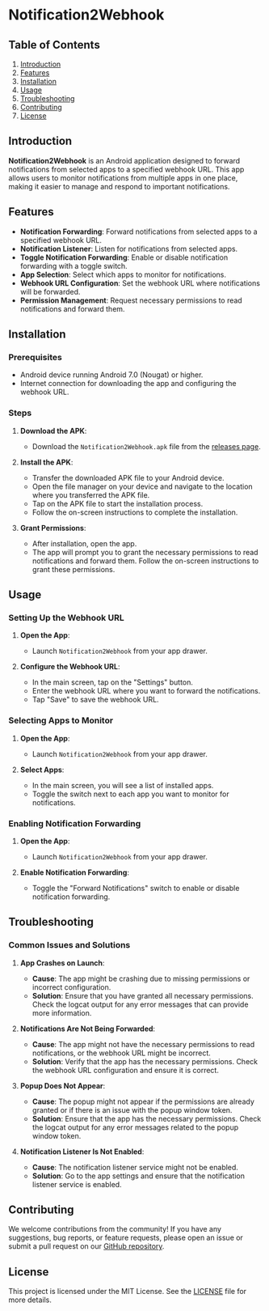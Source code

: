 # Notification2Webhook

## Table of Contents

1. [Introduction](#introduction)
2. [Features](#features)
3. [Installation](#installation)
4. [Usage](#usage)
5. [Troubleshooting](#troubleshooting)
6. [Contributing](#contributing)
7. [License](#license)

## Introduction

**Notification2Webhook** is an Android application designed to forward notifications from selected apps to a specified webhook URL. This app allows users to monitor notifications from multiple apps in one place, making it easier to manage and respond to important notifications.

## Features

- **Notification Forwarding**: Forward notifications from selected apps to a specified webhook URL.
- **Notification Listener**: Listen for notifications from selected apps.
- **Toggle Notification Forwarding**: Enable or disable notification forwarding with a toggle switch.
- **App Selection**: Select which apps to monitor for notifications.
- **Webhook URL Configuration**: Set the webhook URL where notifications will be forwarded.
- **Permission Management**: Request necessary permissions to read notifications and forward them.

## Installation

### Prerequisites

- Android device running Android 7.0 (Nougat) or higher.
- Internet connection for downloading the app and configuring the webhook URL.

### Steps

1. **Download the APK**:
   - Download the `Notification2Webhook.apk` file from the [releases page](https://github.com/yourusername/NotificationWebhookApp/releases).

2. **Install the APK**:
   - Transfer the downloaded APK file to your Android device.
   - Open the file manager on your device and navigate to the location where you transferred the APK file.
   - Tap on the APK file to start the installation process.
   - Follow the on-screen instructions to complete the installation.

3. **Grant Permissions**:
   - After installation, open the app.
   - The app will prompt you to grant the necessary permissions to read notifications and forward them. Follow the on-screen instructions to grant these permissions.

## Usage

### Setting Up the Webhook URL

1. **Open the App**:
   - Launch `Notification2Webhook` from your app drawer.

2. **Configure the Webhook URL**:
   - In the main screen, tap on the "Settings" button.
   - Enter the webhook URL where you want to forward the notifications.
   - Tap "Save" to save the webhook URL.

### Selecting Apps to Monitor

1. **Open the App**:
   - Launch `Notification2Webhook` from your app drawer.

2. **Select Apps**:
   - In the main screen, you will see a list of installed apps.
   - Toggle the switch next to each app you want to monitor for notifications.

### Enabling Notification Forwarding

1. **Open the App**:
   - Launch `Notification2Webhook` from your app drawer.

2. **Enable Notification Forwarding**:
   - Toggle the "Forward Notifications" switch to enable or disable notification forwarding.

## Troubleshooting

### Common Issues and Solutions

1. **App Crashes on Launch**:
   - **Cause**: The app might be crashing due to missing permissions or incorrect configuration.
   - **Solution**: Ensure that you have granted all necessary permissions. Check the logcat output for any error messages that can provide more information.

2. **Notifications Are Not Being Forwarded**:
   - **Cause**: The app might not have the necessary permissions to read notifications, or the webhook URL might be incorrect.
   - **Solution**: Verify that the app has the necessary permissions. Check the webhook URL configuration and ensure it is correct.

3. **Popup Does Not Appear**:
   - **Cause**: The popup might not appear if the permissions are already granted or if there is an issue with the popup window token.
   - **Solution**: Ensure that the app has the necessary permissions. Check the logcat output for any error messages related to the popup window token.

4. **Notification Listener Is Not Enabled**:
   - **Cause**: The notification listener service might not be enabled.
   - **Solution**: Go to the app settings and ensure that the notification listener service is enabled.

## Contributing

We welcome contributions from the community! If you have any suggestions, bug reports, or feature requests, please open an issue or submit a pull request on our [GitHub repository](https://github.com/yourusername/NotificationWebhookApp).

## License

This project is licensed under the MIT License. See the [LICENSE](LICENSE) file for more details.

